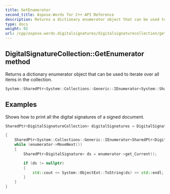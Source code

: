 ```yaml
---
title: GetEnumerator
second_title: Aspose.Words for C++ API Reference
description: Returns a dictionary enumerator object that can be used to iterate over all items in the collection.
type: docs
weight: 92
url: /cpp/aspose.words.digitalsignatures/digitalsignaturecollection/getenumerator/
---
```

## DigitalSignatureCollection::GetEnumerator method


Returns a dictionary enumerator object that can be used to iterate over all items in the collection.

```cpp
System::SharedPtr<System::Collections::Generic::IEnumerator<System::SharedPtr<Aspose::Words::DigitalSignatures::DigitalSignature>>> Aspose::Words::DigitalSignatures::DigitalSignatureCollection::GetEnumerator() override
```


## Examples




Shows how to print all the digital signatures of a signed document. 
```cpp
SharedPtr<DigitalSignatureCollection> digitalSignatures = DigitalSignatureUtil::LoadSignatures(MyDir + u"Digitally signed.docx");

{
    SharedPtr<System::Collections::Generic::IEnumerator<SharedPtr<DigitalSignature>>> enumerator = digitalSignatures->GetEnumerator();
    while (enumerator->MoveNext())
    {
        SharedPtr<DigitalSignature> ds = enumerator->get_Current();

        if (ds != nullptr)
        {
            std::cout << System::ObjectExt::ToString(ds) << std::endl;
        }
    }
}
```

